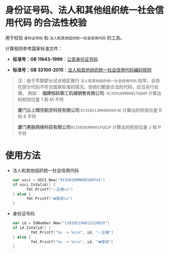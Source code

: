 # 身份证号码、法人和其他组织统一社会信用代码 的合法性校验
用于校验 `身份证号码` 和 `法人和其他组织统一社会信用代码` 的工具。

计算规则参考国家标准文件：

- **标准号：GB 11643-1999**：[公民身份证号码](http://www.gb688.cn/bzgk/gb/newGbInfo?hcno=080D6FBF2BB468F9007657F26D60013E)

- **标准号：GB 32100-2015**：[法人和其他组织统一社会信用代码编码规则](http://www.gb688.cn/bzgk/gb/newGbInfo?hcno=24691C25985C1073D3A7C85629378AC0)

> 注：由于早期部分试点地区推行 `法人和其他组织统一社会信用代码` 较早，会存在部分代码不符合国家标准的情况。但他们都是合法的代码，应当另行处理。
> 例如：
> **福建恒跃柳工机械销售有限公司**: `91350100M0001TGQXM` 计算出的校验位是 1 和 M 不符
>
> **厦门云上晴空航空科技有限公司**:`91350211M0000XUF46` 计算出的校验位是 R 和 6 不符
>
> **厦门黑脉网络科技有限公司**`91350203M0001FUE2P` 计算出的校验位是 J 和 P 不符



# 使用方法

- 法人和其他组织统一社会信用代码

  ```go
  var usci = USCI.New("91350100M000100Y43")
  if usci.IsValid() {
  		fmt.Printf("✅正确\n")
  } else {
  		fmt.Printf("❌错误\n")
  }
  ```

- 身份证号码

	```go
	var id = IdNumber.New("11010519491231002X")
	if id.IsValid() {
			fmt.Printf("%s -> %s\n", id, "✅正确")
	} else {
			fmt.Printf("%s -> %s\n", id, "❌错误")
	}
	```